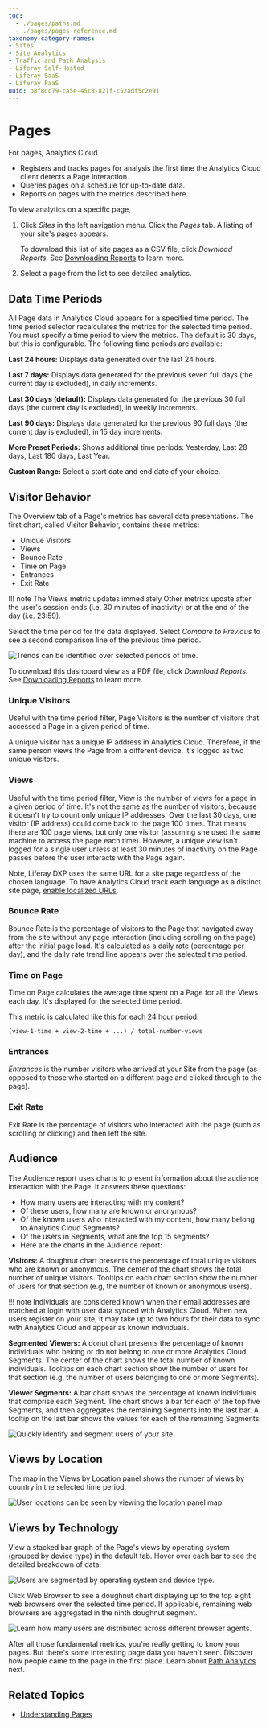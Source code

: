 ```yaml
---
toc:
  - ./pages/paths.md
  - ./pages/pages-reference.md
taxonomy-category-names:
- Sites
- Site Analytics
- Traffic and Path Analysis
- Liferay Self-Hosted
- Liferay SaaS
- Liferay PaaS
uuid: b8f8dc79-ca5e-45c8-821f-c52adf5c2e91
---
```

# Pages

For pages, Analytics Cloud 

- Registers and tracks pages for analysis the first time the Analytics Cloud client detects a Page interaction.
- Queries pages on a schedule for up-to-date data.
- Reports on pages with the metrics described here.

To view analytics on a specific page,

1. Click *Sites* in the left navigation menu. Click the *Pages* tab. A listing of your site's pages appears.

   To download this list of site pages as a CSV file, click *Download Reports*. See [Downloading Reports](../reference/downloading-reports.md) to learn more.

1. Select a page from the list to see detailed analytics.

## Data Time Periods

All Page data in Analytics Cloud appears for a specified time period. The time period selector recalculates the metrics for the selected time period. You must specify a time period to view the metrics. The default is 30 days, but this is configurable. The following time periods are available:

**Last 24 hours:** Displays data generated over the last 24 hours.

**Last 7 days:** Displays data generated for the previous seven full days (the current day is excluded), in daily increments.

**Last 30 days (default):** Displays data generated for the previous 30 full days (the current day is excluded), in weekly increments.

**Last 90 days:** Displays data generated for the previous 90 full days (the current day is excluded), in 15 day increments.

**More Preset Periods:** Shows additional time periods: Yesterday, Last 28 days, Last 180 days, Last Year.

**Custom Range:** Select a start date and end date of your choice.

## Visitor Behavior

The Overview tab of a Page's metrics has several data presentations. The first chart, called Visitor Behavior, contains these metrics:

- Unique Visitors
- Views
- Bounce Rate
- Time on Page
- Entrances
- Exit Rate

!!! note
    The Views metric updates immediately Other metrics update after the user's session ends (i.e. 30 minutes of inactivity) or at the end of the day (i.e. 23:59).

Select the time period for the data displayed. Select *Compare to Previous* to see a second comparison line of the previous time period.

![Trends can be identified over selected periods of time.](./pages/images/01.png)

To download this dashboard view as a PDF file, click *Download Reports*. See [Downloading Reports](../reference/downloading-reports.md) to learn more.

### Unique Visitors

Useful with the time period filter, Page Visitors is the number of visitors that accessed a Page in a given period of time.

A unique visitor has a unique IP address in Analytics Cloud. Therefore, if the same person views the Page from a different device, it's logged as two unique visitors.

### Views

Useful with the time period filter, View is the number of views for a page in a given period of time. It's not the same as the number of visitors, because it doesn't try to count only unique IP addresses. Over the last 30 days, one visitor (IP address) could come back to the page 100 times. That means there are 100 page views, but only one visitor (assuming she used the same machine to access the page each time). However, a unique view isn't logged for a single user unless at least 30 minutes of inactivity on the Page passes before the user interacts with the Page again.

Note, Liferay DXP uses the same URL for a site page regardless of the chosen language. To have Analytics Cloud track each language as a distinct site page, [enable localized URLs](../troubleshooting/connecting-data-sources.md#enabling-localized-urls-for-site-pages).

### Bounce Rate

Bounce Rate is the percentage of visitors to the Page that navigated away from the site without any page interaction (including scrolling on the page) after the initial page load. It's calculated as a daily rate (percentage per day), and the daily rate trend line appears over the selected time period.

### Time on Page

Time on Page calculates the average time spent on a Page for all the Views each day. It's displayed for the selected time period.

This metric is calculated like this for each 24 hour period:

```
(view-1-time + view-2-time + ...) / total-number-views
```

### Entrances

*Entrances* is the number visitors who arrived at your Site from the page (as opposed to those who started on a different page and clicked through to the page).

### Exit Rate

Exit Rate is the percentage of visitors who interacted with the page (such as scrolling or clicking) and then left the site.

## Audience

The Audience report uses charts to present information about the audience interaction with the Page. It answers these questions:

- How many users are interacting with my content?
- Of these users, how many are known or anonymous?
- Of the known users who interacted with my content, how many belong to Analytics Cloud Segments?
- Of the users in Segments, what are the top 15 segments?
- Here are the charts in the Audience report:

**Visitors:** A doughnut chart presents the percentage of total unique visitors who are known or anonymous. The center of the chart shows the total number of unique visitors. Tooltips on each chart section show the number of users for that section (e.g, the number of known or anonymous users).

!!! note
    Individuals are considered known when their email addresses are matched at login with user data synced with Analytics Cloud. When new users register on your site, it may take up to two hours for their data to sync with Analytics Cloud and appear as known individuals.

**Segmented Viewers:** A donut chart presents the percentage of known individuals who belong or do not belong to one or more Analytics Cloud Segments. The center of the chart shows the total number of known individuals. Tooltips on each chart section show the number of users for that section (e.g, the number of users belonging to one or more Segments).

**Viewer Segments:** A bar chart shows the percentage of known individuals that comprise each Segment. The chart shows a bar for each of the top five Segments, and then aggregates the remaining Segments into the last bar. A tooltip on the last bar shows the values for each of the remaining Segments.

![Quickly identify and segment users of your site.](./pages/images/02.png)

## Views by Location

The map in the Views by Location panel shows the number of views by country in the selected time period.

![User locations can be seen by viewing the location panel map.](./pages/images/03.png)

## Views by Technology

View a stacked bar graph of the Page's views by operating system (grouped by device type) in the default tab. Hover over each bar to see the detailed breakdown of data.

![Users are segmented by operating system and device type.](pages/images/04.png)

Click Web Browser to see a doughnut chart displaying up to the top eight web browsers over the selected time period. If applicable, remaining web browsers are aggregated in the ninth doughnut segment.

![Learn how many users are distributed across different browser agents.](./pages/images/05.png)

After all those fundamental metrics, you're really getting to know your pages. But there's some interesting page data you haven't seen. Discover how people came to the page in the first place. Learn about [Path Analytics](./pages/paths.md) next.

## Related Topics

- [Understanding Pages](https://learn.liferay.com/web/guest/w/dxp/site-building/creating-pages/understanding-pages)